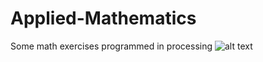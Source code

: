 # Applied-Mathematics
Some math exercises programmed in processing
![alt text](https://imgur.com/a/seJtdO4)
